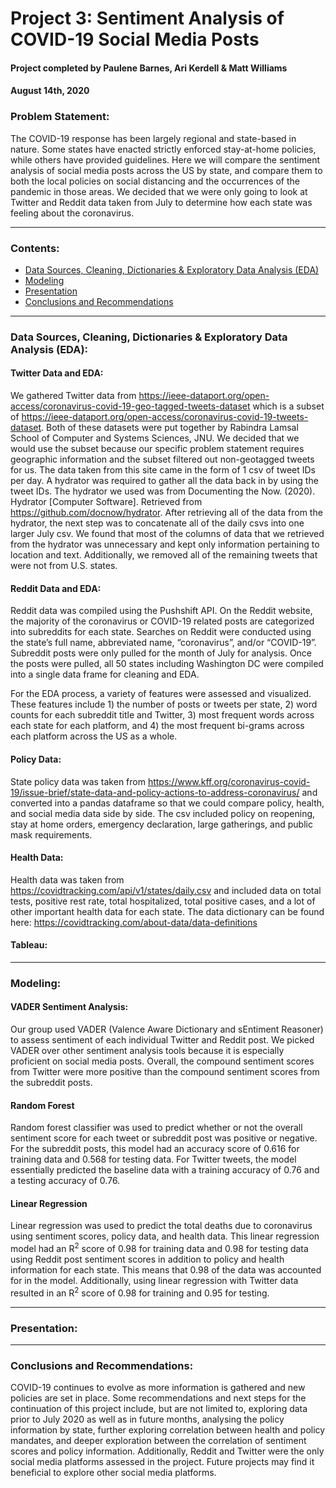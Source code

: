 # Project 3: Sentiment Analysis of COVID-19 Social Media Posts
#### Project completed by Paulene Barnes, Ari Kerdell & Matt Williams
#### August 14th, 2020
 
### Problem Statement:

The COVID-19 response has been largely regional and state-based in nature. Some states have enacted strictly enforced stay-at-home policies, while others have provided guidelines. Here we will compare the sentiment analysis of social media posts across the US by state, and compare them to both the local policies on social distancing and the occurrences of the pandemic in those areas. We decided that we were only going to look at Twitter and Reddit data taken from July to determine how each state was feeling about the coronavirus.
 
---

### Contents:
- [Data Sources, Cleaning, Dictionaries & Exploratory Data Analysis (EDA)](#Data_Sources,_Cleaning,_Dictionaries_&_Exploratory_Data_Analysis_EDA)
- [Modeling](#Modeling)
- [Presentation](#Presentation)
- [Conclusions and Recommendations](#Conclusions_and_Recommendations)

---
### Data Sources, Cleaning, Dictionaries & Exploratory Data Analysis (EDA):
#### Twitter Data and EDA:
We gathered Twitter data from https://ieee-dataport.org/open-access/coronavirus-covid-19-geo-tagged-tweets-dataset which is a subset of https://ieee-dataport.org/open-access/coronavirus-covid-19-tweets-dataset. Both of these datasets were put together by Rabindra Lamsal School of Computer and Systems Sciences, JNU. We decided that we would use the subset because our specific problem statement requires geographic information and the subset filtered out non-geotagged tweets for us. The data taken from this site came in the form of 1 csv of tweet IDs per day. A hydrator was required to gather all the data back in by using the tweet IDs. The hydrator we used was from Documenting the Now. (2020). Hydrator [Computer Software]. Retrieved from https://github.com/docnow/hydrator. After retrieving all of the data from the hydrator, the next step was to concatenate all of the daily csvs into one larger July csv. We found that most of the columns of data that we retrieved from the hydrator was unnecessary and kept only information pertaining to location and text. Additionally, we removed all of the remaining tweets that were not from U.S. states.
 
#### Reddit Data and EDA:
Reddit data was compiled using the Pushshift API. On the Reddit website, the majority of the coronavirus or COVID-19 related posts are categorized into subreddits for each state. Searches on Reddit were conducted using the state’s full name, abbreviated name, “coronavirus”, and/or “COVID-19”. Subreddit posts were only pulled for the month of July for analysis. Once the posts were pulled, all 50 states including Washington DC were compiled into a single data frame for cleaning and EDA. 
 
For the EDA process, a variety of features were assessed and visualized. These features include 1) the number of posts or tweets per state, 2) word counts for each subreddit title and Twitter, 3) most frequent words across each state for each platform, and 4) the most frequent bi-grams across each platform across the US as a whole. 
 
#### Policy Data:
State policy data was taken from https://www.kff.org/coronavirus-covid-19/issue-brief/state-data-and-policy-actions-to-address-coronavirus/ and converted into a pandas dataframe so that we could compare policy, health, and social media data side by side. The csv included policy on reopening, stay at home orders, emergency declaration, large gatherings, and public mask requirements.
 
#### Health Data: 
Health data was taken from https://covidtracking.com/api/v1/states/daily.csv and included data on total tests, positive rest rate, total hospitalized, total positive cases, and a lot of other important health data for each state. The data dictionary can be found here: https://covidtracking.com/about-data/data-definitions  
 
#### Tableau:

---

### Modeling:
#### VADER Sentiment Analysis:
Our group used VADER (Valence Aware Dictionary and sEntiment Reasoner) to assess sentiment of each individual Twitter and Reddit post. We picked VADER over other sentiment analysis tools because it is especially proficient on social media posts. Overall, the compound sentiment scores from Twitter were more positive than the compound sentiment scores from the subreddit posts. 
 
#### Random Forest 
Random forest classifier was used to predict whether or not the overall sentiment score for each tweet or subreddit post was positive or negative. For the subreddit posts, this model had an accuracy score of 0.616 for training data and 0.568 for testing data. For Twitter tweets, the model essentially predicted the baseline data with a training accuracy of 0.76 and a testing accuracy of 0.76.
 
#### Linear Regression
Linear regression was used to predict the total deaths due to coronavirus using sentiment scores, policy data, and health data. This linear regression model had an R<sup>2</sup> score of 0.98 for training data and 0.98 for testing data using Reddit post sentiment scores in addition to policy and health information for each state. This means that 0.98 of the data was accounted for in the model. Additionally, using linear regression with Twitter data resulted in an R<sup>2</sup> score of 0.98 for training and 0.95 for testing.

---

### Presentation:
---

### Conclusions and Recommendations:

COVID-19 continues to evolve as more information is gathered and new policies are set in place. Some recommendations and next steps for the continuation of this project include, but are not limited to, exploring data prior to July 2020 as well as in future months, analysing the policy information by state, further exploring correlation between health and policy mandates, and deeper exploration between the correlation of sentiment scores and policy information. Additionally, Reddit and Twitter were the only social media platforms assessed in the project. Future projects may find it beneficial to explore other social media platforms.
 

 
 
 

